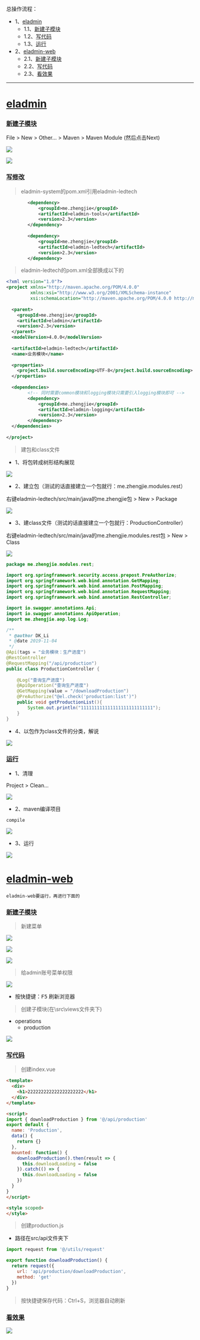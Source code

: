 总操作流程：
- 1、[eladmin](#eladmin-01) 
    - 1.1、[新建子模块](#eladmin-01-01) 
    - 1.2、[写代码](#eladmin-01-04) 
    - 1.3、[运行](#eladmin-01-03) 
- 2、[eladmin-web](#eladmin-02) 
    - 2.1、[新建子模块](#eladmin-02-01) 
    - 2.2、[写代码](#eladmin-02-02) 
    - 2.3、[看效果](#eladmin-02-03) 

***

# <a name="eladmin-01" href="#" >eladmin</a>
### <a name="eladmin-01-01" href="#" >新建子模块</a>

File > New > Other... > Maven > Maven Module (然后点击Next)

![](image/3-1.png)

![](image/3-2.png)

### <a name="eladmin-01-02" href="#" >写修改</a>

> eladmin-system的pom.xml引用eladmin-ledtech

```xml
        <dependency>
            <groupId>me.zhengjie</groupId>
            <artifactId>eladmin-tools</artifactId>
            <version>2.3</version>
        </dependency>
        
        <dependency>
            <groupId>me.zhengjie</groupId>
            <artifactId>eladmin-ledtech</artifactId>
            <version>2.3</version>
        </dependency>

```

> eladmin-ledtech的pom.xml全部换成以下的

```xml
<?xml version="1.0"?>
<project xmlns="http://maven.apache.org/POM/4.0.0"
         xmlns:xsi="http://www.w3.org/2001/XMLSchema-instance"
         xsi:schemaLocation="http://maven.apache.org/POM/4.0.0 http://maven.apache.org/xsd/maven-4.0.0.xsd">
  
  <parent>
    <groupId>me.zhengjie</groupId>
    <artifactId>eladmin</artifactId>
    <version>2.3</version>
  </parent>
  <modelVersion>4.0.0</modelVersion>
  
  <artifactId>eladmin-ledtech</artifactId>
  <name>业务模块</name>
  
  <properties>
    <project.build.sourceEncoding>UTF-8</project.build.sourceEncoding>
  </properties>
  
  <dependencies>
        <!-- 同时需要common模块和logging模块只需要引入logging模块即可 -->
        <dependency>
            <groupId>me.zhengjie</groupId>
            <artifactId>eladmin-logging</artifactId>
            <version>2.3</version>
        </dependency>
  </dependencies>
  
</project>

```

> 建包和class文件



- 1、将包转成树形结构展现

![](image/3-3.png)


- 2、建立包（测试的话直接建立一个包就行：me.zhengjie.modules.rest）

右键eladmin-ledtech/src/main/java的me.zhengjie包 > New > Package

![](image/3-4.png)

- 3、建class文件（测试的话直接建立一个包就行：ProductionController）

右键eladmin-ledtech/src/main/java的me.zhengjie.modules.rest包 > New > Class

![](image/3-5.png)

```java
package me.zhengjie.modules.rest;

import org.springframework.security.access.prepost.PreAuthorize;
import org.springframework.web.bind.annotation.GetMapping;
import org.springframework.web.bind.annotation.PostMapping;
import org.springframework.web.bind.annotation.RequestMapping;
import org.springframework.web.bind.annotation.RestController;

import io.swagger.annotations.Api;
import io.swagger.annotations.ApiOperation;
import me.zhengjie.aop.log.Log;

/**
 * @author DK_Li
 * @date 2019-11-04
 */
@Api(tags = "业务模块：生产进度")
@RestController
@RequestMapping("/api/production")
public class ProductionController {
	
	@Log("查询生产进度")
    @ApiOperation("查询生产进度")
    @GetMapping(value = "/downloadProduction")
	@PreAuthorize("@el.check('production:list')")
    public void getProductionList(){
		System.out.println("111111111111111111111111111");
	}
}

```

- 4、以包作为class文件的分类，解说

![](image/3-6.png)

### <a name="eladmin-01-03" href="#" >运行</a>

- 1、清理

Project > Clean...

![](image/3-7.png)

- 2、maven编译项目

```
compile
```

![](image/2-1.png)

- 3、运行

![](image/2-3.png)

# <a name="eladmin-02" href="#" >eladmin-web</a>

`eladmin-web要运行，再进行下面的`

### <a name="eladmin-02-01" href="#" >新建子模块</a>

> 新建菜单

![](image/3-8.png)

![](image/3-9.png)

![](image/3-10.png)

> 给admin账号菜单权限

![](image/3-11.png)

- 按快捷键：<kbd>F5</kbd> 刷新浏览器

> 创建子模块(在\src\views文件夹下)

- operations
    - production

![](image/3-12.png)

### <a name="eladmin-02-02" href="#" >写代码</a>

> 创建index.vue

```html
<template>
  <div>
    <h1>222222222222222222222</h1>
  </div>
</template>

<script>
import { downloadProduction } from '@/api/production'
export default {
  name: 'Production',
  data() {
    return {}
  },
  mounted: function() {
    downloadProduction().then(result => {
      this.downloadLoading = false
    }).catch(() => {
      this.downloadLoading = false
    })
  }
}
</script>

<style scoped>
</style>

```

> 创建production.js

- 路径在src/api文件夹下

```js
import request from '@/utils/request'

export function downloadProduction() {
  return request({
    url: 'api/production/downloadProduction',
    method: 'get'
  })
}

```

> 按快捷键保存代码：Ctrl+S，浏览器自动刷新

### <a name="eladmin-02-03" href="#" >看效果</a>

![](image/3-13.png)
